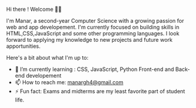   Hi there ! Welcome 👋🏼

  I'm Manar, a second-year Computer Science with a growing passion for web and app developement. I'm currently focused on building skills in HTML,CSS,JavaScript and some other programming languages.
  I look forward to applying my knowledge to new projects and future work apportunities.

Here's a bit about what I'm up to:

- 🌱 I’m currently learning : CSS, JavaScript, Python Front-end and Back-end developement 
- 📫 How to reach me: manargh4@gmail.com
- ⚡ Fun fact: Exams and midterms are my least favorite part of student life.
  
